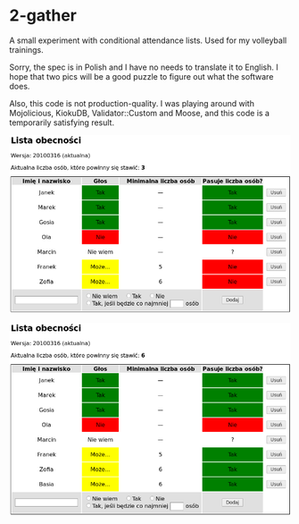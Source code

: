 2-gather
========

A small experiment with conditional attendance lists. Used for my volleyball trainings.

Sorry, the spec is in Polish and I have no needs to translate it to English. I hope that two pics will be a good puzzle to figure out what the software does.

Also, this code is not production-quality. I was playing around with Mojolicious, KiokuDB, Validator::Custom and Moose, and this code is a temporarily satisfying result.

![example 1](https://raw.githubusercontent.com/jest/2-gather/master/example1.png)

![example 2](https://raw.githubusercontent.com/jest/2-gather/master/example2.png)
